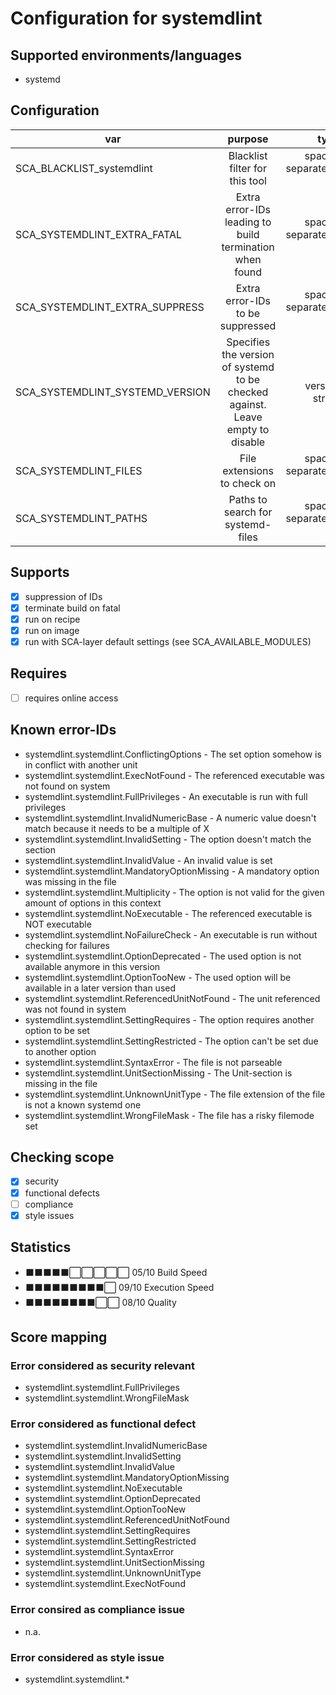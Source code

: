 # Configuration for systemdlint

## Supported environments/languages

* systemd

## Configuration

| var | purpose | type | default |
| ------------- |:-------------:| -----:| -----:
| SCA_BLACKLIST_systemdlint | Blacklist filter for this tool | space-separated-list | ""
| SCA_SYSTEMDLINT_EXTRA_FATAL | Extra error-IDs leading to build termination when found | space-separated-list | "":
| SCA_SYSTEMDLINT_EXTRA_SUPPRESS | Extra error-IDs to be suppressed | space-separated-list | ""
| SCA_SYSTEMDLINT_SYSTEMD_VERSION | Specifies the version of systemd to be checked against. Leave empty to disable | version string | ""
| SCA_SYSTEMDLINT_FILES | File extensions to check on | space-separated-list | ".automount .conf .link .mount .network .path .service .slice .socket .swap .target .timer"
| SCA_SYSTEMDLINT_PATHS | Paths to search for systemd-files | space-separated-list | \${SCA_SOURCES_DIR}/\${sysconfdir}/systemd \${SCA_SOURCES_DIR}/\${libdir}/systemd \${SCA_SOURCES_DIR}/run/systemd

## Supports

* [x] suppression of IDs
* [x] terminate build on fatal
* [x] run on recipe
* [x] run on image
* [x] run with SCA-layer default settings (see SCA_AVAILABLE_MODULES)

## Requires

* [ ] requires online access

## Known error-IDs

* systemdlint.systemdlint.ConflictingOptions - The set option somehow is in conflict with another unit
* systemdlint.systemdlint.ExecNotFound - The referenced executable was not found on system
* systemdlint.systemdlint.FullPrivileges - An executable is run with full privileges
* systemdlint.systemdlint.InvalidNumericBase - A numeric value doesn't match because it needs to be a multiple of X
* systemdlint.systemdlint.InvalidSetting - The option doesn't match the section
* systemdlint.systemdlint.InvalidValue - An invalid value is set
* systemdlint.systemdlint.MandatoryOptionMissing - A mandatory option was missing in the file
* systemdlint.systemdlint.Multiplicity - The option is not valid for the given amount of options in this context
* systemdlint.systemdlint.NoExecutable - The referenced executable is NOT executable
* systemdlint.systemdlint.NoFailureCheck - An executable is run without checking for failures
* systemdlint.systemdlint.OptionDeprecated - The used option is not available anymore in this version
* systemdlint.systemdlint.OptionTooNew - The used option will be available in a later version than used
* systemdlint.systemdlint.ReferencedUnitNotFound - The unit referenced was not found in system
* systemdlint.systemdlint.SettingRequires - The option requires another option to be set
* systemdlint.systemdlint.SettingRestricted - The option can't be set due to another option
* systemdlint.systemdlint.SyntaxError - The file is not parseable
* systemdlint.systemdlint.UnitSectionMissing - The Unit-section is missing in the file
* systemdlint.systemdlint.UnknownUnitType - The file extension of the file is not a known systemd one
* systemdlint.systemdlint.WrongFileMask - The file has a risky filemode set

## Checking scope

* [x] security
* [x] functional defects
* [ ] compliance
* [x] style issues

## Statistics

* ⬛⬛⬛⬛⬛⬜⬜⬜⬜⬜ 05/10 Build Speed
* ⬛⬛⬛⬛⬛⬛⬛⬛⬛⬜ 09/10 Execution Speed
* ⬛⬛⬛⬛⬛⬛⬛⬛⬜⬜ 08/10 Quality

## Score mapping

### Error considered as security relevant

* systemdlint.systemdlint.FullPrivileges
* systemdlint.systemdlint.WrongFileMask

### Error considered as functional defect

* systemdlint.systemdlint.InvalidNumericBase
* systemdlint.systemdlint.InvalidSetting
* systemdlint.systemdlint.InvalidValue
* systemdlint.systemdlint.MandatoryOptionMissing
* systemdlint.systemdlint.NoExecutable
* systemdlint.systemdlint.OptionDeprecated
* systemdlint.systemdlint.OptionTooNew
* systemdlint.systemdlint.ReferencedUnitNotFound
* systemdlint.systemdlint.SettingRequires
* systemdlint.systemdlint.SettingRestricted
* systemdlint.systemdlint.SyntaxError
* systemdlint.systemdlint.UnitSectionMissing
* systemdlint.systemdlint.UnknownUnitType
* systemdlint.systemdlint.ExecNotFound

### Error consired as compliance issue

* n.a.

### Error considered as style issue

* systemdlint.systemdlint.*
